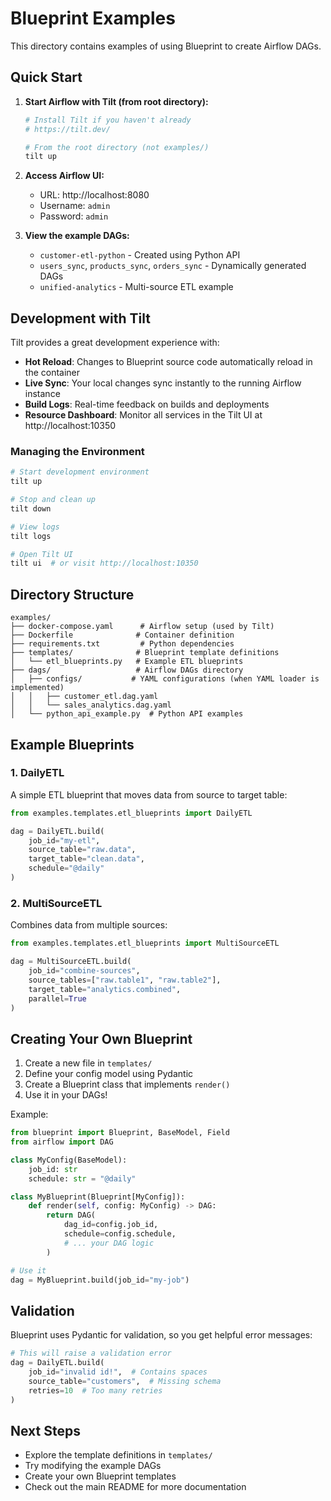# Blueprint Examples

This directory contains examples of using Blueprint to create Airflow DAGs.

## Quick Start

1. **Start Airflow with Tilt (from root directory):**
   ```bash
   # Install Tilt if you haven't already
   # https://tilt.dev/

   # From the root directory (not examples/)
   tilt up
   ```

2. **Access Airflow UI:**
   - URL: http://localhost:8080
   - Username: `admin`
   - Password: `admin`

3. **View the example DAGs:**
   - `customer-etl-python` - Created using Python API
   - `users_sync`, `products_sync`, `orders_sync` - Dynamically generated DAGs
   - `unified-analytics` - Multi-source ETL example

## Development with Tilt

Tilt provides a great development experience with:
- **Hot Reload**: Changes to Blueprint source code automatically reload in the container
- **Live Sync**: Your local changes sync instantly to the running Airflow instance
- **Build Logs**: Real-time feedback on builds and deployments
- **Resource Dashboard**: Monitor all services in the Tilt UI at http://localhost:10350

### Managing the Environment

```bash
# Start development environment
tilt up

# Stop and clean up
tilt down

# View logs
tilt logs

# Open Tilt UI
tilt ui  # or visit http://localhost:10350
```

## Directory Structure

```
examples/
├── docker-compose.yaml      # Airflow setup (used by Tilt)
├── Dockerfile              # Container definition
├── requirements.txt         # Python dependencies
├── templates/              # Blueprint template definitions
│   └── etl_blueprints.py   # Example ETL blueprints
├── dags/                   # Airflow DAGs directory
│   ├── configs/           # YAML configurations (when YAML loader is implemented)
│   │   ├── customer_etl.dag.yaml
│   │   └── sales_analytics.dag.yaml
│   └── python_api_example.py  # Python API examples
```

## Example Blueprints

### 1. DailyETL

A simple ETL blueprint that moves data from source to target table:

```python
from examples.templates.etl_blueprints import DailyETL

dag = DailyETL.build(
    job_id="my-etl",
    source_table="raw.data",
    target_table="clean.data",
    schedule="@daily"
)
```

### 2. MultiSourceETL

Combines data from multiple sources:

```python
from examples.templates.etl_blueprints import MultiSourceETL

dag = MultiSourceETL.build(
    job_id="combine-sources",
    source_tables=["raw.table1", "raw.table2"],
    target_table="analytics.combined",
    parallel=True
)
```

## Creating Your Own Blueprint

1. Create a new file in `templates/`
2. Define your config model using Pydantic
3. Create a Blueprint class that implements `render()`
4. Use it in your DAGs!

Example:

```python
from blueprint import Blueprint, BaseModel, Field
from airflow import DAG

class MyConfig(BaseModel):
    job_id: str
    schedule: str = "@daily"

class MyBlueprint(Blueprint[MyConfig]):
    def render(self, config: MyConfig) -> DAG:
        return DAG(
            dag_id=config.job_id,
            schedule=config.schedule,
            # ... your DAG logic
        )

# Use it
dag = MyBlueprint.build(job_id="my-job")
```

## Validation

Blueprint uses Pydantic for validation, so you get helpful error messages:

```python
# This will raise a validation error
dag = DailyETL.build(
    job_id="invalid id!",  # Contains spaces
    source_table="customers",  # Missing schema
    retries=10  # Too many retries
)
```

## Next Steps

- Explore the template definitions in `templates/`
- Try modifying the example DAGs
- Create your own Blueprint templates
- Check out the main README for more documentation
